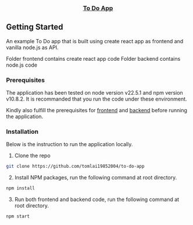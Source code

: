 <div align="center">
    <a href="https://github.com/tomlai19852004/to-do-app">
        <h3 align="center">To Do App</h3>
    </a>
</div>


<!-- GETTING STARTED -->
## Getting Started
An example To Do app that is built using create react app as frontend and vanilla node.js as API.

Folder frontend contains create react app code
Folder backend contains node.js code

### Prerequisites
The application has been tested on node version v22.5.1 and npm version v10.8.2. It is recommanded that you run the code under these environment.

Kindly also fulfill the prerequisites for <a href="https://github.com/tomlai19852004/to-do-app/blob/main/frontend/README.md">frontend</a> and <a href="https://github.com/tomlai19852004/to-do-app/blob/main/backend/README.md">backend</a> before running the application.

### Installation
Below is the instruction to run the application locally.

1. Clone the repo
```sh
git clone https://github.com/tomlai19852004/to-do-app
```
2. Install NPM packages, run the following command at root directory.
```sh
npm install
```
3. Run both frontend and backend code, run the following command at root directory.
```sh
npm start
```